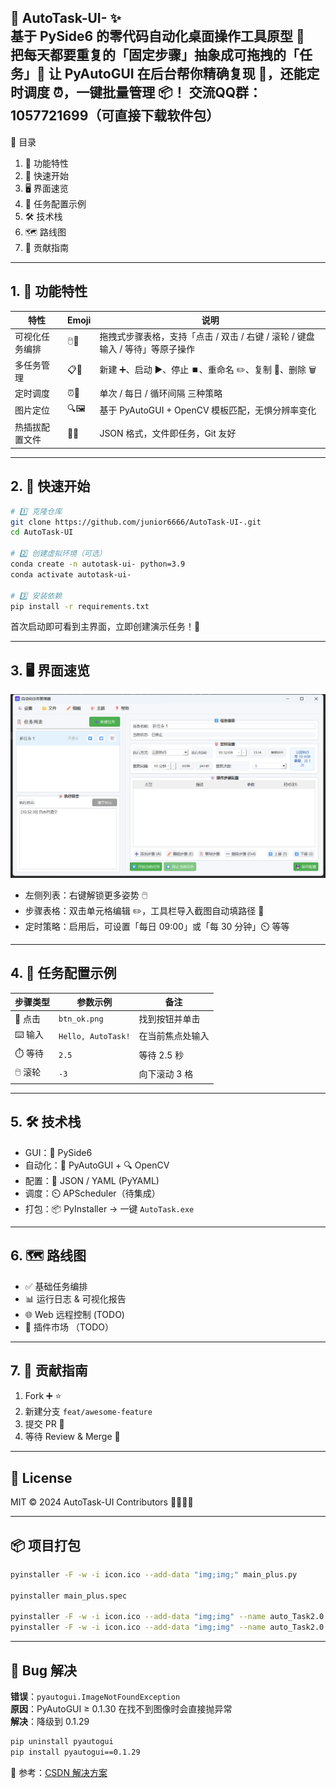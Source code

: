 🎉 AutoTask-UI- ✨  
基于 PySide6 的零代码自动化桌面操作工具原型 🚀  
把每天都要重复的「固定步骤」抽象成可拖拽的「任务」🧩
让 PyAutoGUI 在后台帮你精确复现 🎯，还能定时调度 ⏰，一键批量管理 📦！
交流QQ群：1057721699（可直接下载软件包）
---

📑 目录  
1. 🌟 功能特性  
2. 🚀 快速开始  
3. 🖥 界面速览  
4. 🧪 任务配置示例  
5. 🛠 技术栈  
6. 🗺 路线图  
7. 🤝 贡献指南  

---

## 1. 🌟 功能特性

| 特性 | Emoji | 说明 |
|---|---|---|
| 可视化任务编排 | 🖱️🎨 | 拖拽式步骤表格，支持「点击 / 双击 / 右键 / 滚轮 / 键盘输入 / 等待」等原子操作 |
| 多任务管理 | 📋🔁 | 新建 ➕、启动 ▶️、停止 ⏹️、重命名 ✏️、复制 📑、删除 🗑️ |
| 定时调度 | ⏰📅 | 单次 / 每日 / 循环间隔 三种策略 |
| 图片定位 | 🔍🖼️ | 基于 PyAutoGUI + OpenCV 模板匹配，无惧分辨率变化 |
| 热插拔配置文件 | 📁🔗 | JSON 格式，文件即任务，Git 友好 |

---

## 2. 🚀 快速开始

```bash
# 1️⃣ 克隆仓库
git clone https://github.com/junior6666/AutoTask-UI-.git
cd AutoTask-UI

# 2️⃣ 创建虚拟环境（可选）
conda create -n autotask-ui- python=3.9
conda activate autotask-ui-

# 3️⃣ 安装依赖
pip install -r requirements.txt
```

首次启动即可看到主界面，立即创建演示任务！🥳

---

## 3. 🖥 界面速览
![ui.png](img/ui.png)
- 左侧列表：右键解锁更多姿势 🖱️  
- 步骤表格：双击单元格编辑 ✏️，工具栏导入截图自动填路径 📸  
- 定时策略：启用后，可设置「每日 09:00」或「每 30 分钟」⏲️ 等等

---

## 4. 🧪 任务配置示例

| 步骤类型 | 参数示例 | 备注 |
|---|---|---|
| 🔘 点击 | `btn_ok.png` | 找到按钮并单击 |
| ⌨️ 输入 | `Hello, AutoTask!` | 在当前焦点处输入 |
| ⏱️ 等待 | `2.5` | 等待 2.5 秒 |
| 🖱️ 滚轮 | `-3` | 向下滚动 3 格 |

---

## 5. 🛠 技术栈

- GUI：🐍 PySide6  
- 自动化：🤖 PyAutoGUI + 🔍 OpenCV  
- 配置：📄 JSON / YAML (PyYAML)  
- 调度：⏲️ APScheduler（待集成）  
- 打包：📦 PyInstaller → 一键 `AutoTask.exe`

---

## 6. 🗺 路线图

- ✅ 基础任务编排
- 📊 运行日志 & 可视化报告  
- 🌐 Web 远程控制  (TODO)
- 🧩 插件市场 （TODO）

---

## 7. 🤝 贡献指南

1. Fork ➕ ⭐  
2. 新建分支 `feat/awesome-feature`  
3. 提交 PR 🚀  
4. 等待 Review & Merge 🎊

---

## 📜 License  
MIT © 2024 AutoTask-UI Contributors 🧑‍💻👩‍💻

---

## 📦 项目打包

```bash
pyinstaller -F -w -i icon.ico --add-data "img;img;" main_plus.py

pyinstaller main_plus.spec

pyinstaller -F -w -i icon.ico --add-data "img;img" --name auto_Task2.0.2 main_plus.py
pyinstaller -F -w -i icon.ico --add-data "img;img" --name auto_Task2.0.3 main_plus.py

```

---

## 🐞 Bug 解决

**错误**：`pyautogui.ImageNotFoundException`  
**原因**：PyAutoGUI ≥ 0.1.30 在找不到图像时会直接抛异常  
**解决**：降级到 0.1.29

```bash
pip uninstall pyautogui
pip install pyautogui==0.1.29
```

🔗 参考：[CSDN 解决方案](https://blog.csdn.net/m0_53911267/article/details/134731286)
